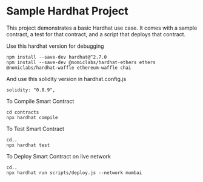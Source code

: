 # Sample Hardhat Project

This project demonstrates a basic Hardhat use case. It comes with a sample contract, a test for that contract, and a script that deploys that contract.

Use this hardhat version for debugging
```shell
npm install --save-dev hardhat@^2.7.0
npm install --save-dev @nomiclabs/hardhat-ethers ethers @nomiclabs/hardhat-waffle ethereum-waffle chai
```
And use this solidity version in hardhat.config.js
```shell
solidity: "0.8.9",
```

To Compile Smart Contract
```shell
cd contracts
npx hardhat compile
```

To Test Smart Contract
```shell
cd..
npx hardhat test
```

To Deploy Smart Contract on live network
```shell
cd..
npx hardhat run scripts/deploy.js --network mumbai
```
